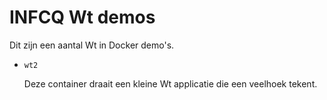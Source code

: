 # INFCQ Wt demos

Dit zijn een aantal Wt in Docker demo's.

* `wt2`

    Deze container draait een kleine Wt applicatie die een veelhoek tekent.

